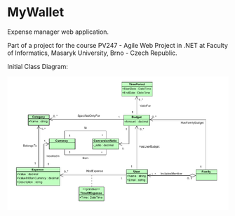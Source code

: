 # MyWallet
Expense manager web application. 

Part of a project for the course PV247 - Agile Web Project in .NET at Faculty of Informatics, Masaryk University, Brno - Czech Republic.

Initial Class Diagram:

![alt tag](https://raw.githubusercontent.com/sutrkiller/MyWallet/master/class-diagram.png)
